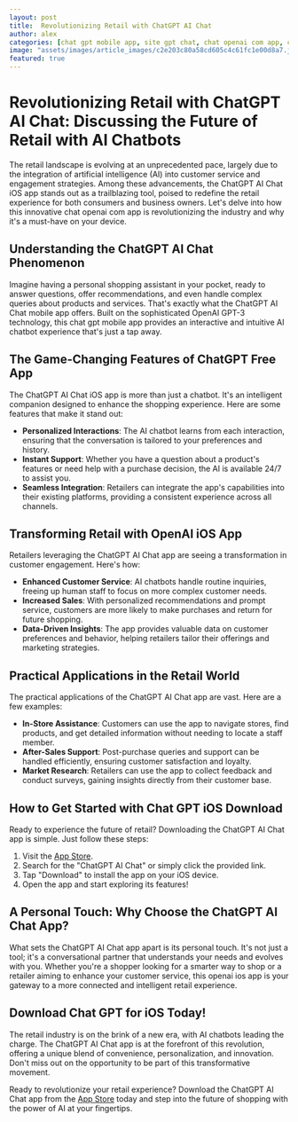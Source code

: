 ```yaml
---
layout: post
title:  Revolutionizing Retail with ChatGPT AI Chat
author: alex
categories: [chat gpt mobile app, site gpt chat, chat openai com app, chatgpt free app, openai ios app, chat gpt ios download, download chat gpt for ios]
image: "assets/images/article_images/c2e203c80a58cd605c4c61fc1e00d8a7.jpg"
featured: true
---
```


# Revolutionizing Retail with ChatGPT AI Chat: Discussing the Future of Retail with AI Chatbots

The retail landscape is evolving at an unprecedented pace, largely due to the integration of artificial intelligence (AI) into customer service and engagement strategies. Among these advancements, the ChatGPT AI Chat iOS app stands out as a trailblazing tool, poised to redefine the retail experience for both consumers and business owners. Let's delve into how this innovative chat openai com app is revolutionizing the industry and why it's a must-have on your device.

## Understanding the ChatGPT AI Chat Phenomenon

Imagine having a personal shopping assistant in your pocket, ready to answer questions, offer recommendations, and even handle complex queries about products and services. That's exactly what the ChatGPT AI Chat mobile app offers. Built on the sophisticated OpenAI GPT-3 technology, this chat gpt mobile app provides an interactive and intuitive AI chatbot experience that's just a tap away.

## The Game-Changing Features of ChatGPT Free App

The ChatGPT AI Chat iOS app is more than just a chatbot. It's an intelligent companion designed to enhance the shopping experience. Here are some features that make it stand out:

- **Personalized Interactions**: The AI chatbot learns from each interaction, ensuring that the conversation is tailored to your preferences and history.
- **Instant Support**: Whether you have a question about a product's features or need help with a purchase decision, the AI is available 24/7 to assist you.
- **Seamless Integration**: Retailers can integrate the app's capabilities into their existing platforms, providing a consistent experience across all channels.

## Transforming Retail with OpenAI iOS App

Retailers leveraging the ChatGPT AI Chat app are seeing a transformation in customer engagement. Here's how:

- **Enhanced Customer Service**: AI chatbots handle routine inquiries, freeing up human staff to focus on more complex customer needs.
- **Increased Sales**: With personalized recommendations and prompt service, customers are more likely to make purchases and return for future shopping.
- **Data-Driven Insights**: The app provides valuable data on customer preferences and behavior, helping retailers tailor their offerings and marketing strategies.

## Practical Applications in the Retail World

The practical applications of the ChatGPT AI Chat app are vast. Here are a few examples:

- **In-Store Assistance**: Customers can use the app to navigate stores, find products, and get detailed information without needing to locate a staff member.
- **After-Sales Support**: Post-purchase queries and support can be handled efficiently, ensuring customer satisfaction and loyalty.
- **Market Research**: Retailers can use the app to collect feedback and conduct surveys, gaining insights directly from their customer base.

## How to Get Started with Chat GPT iOS Download

Ready to experience the future of retail? Downloading the ChatGPT AI Chat app is simple. Just follow these steps:

1. Visit the [App Store](https://apps.apple.com/us/app/ai-ask-chat-with-ai-bots/id6472484891).
2. Search for the "ChatGPT AI Chat" or simply click the provided link.
3. Tap "Download" to install the app on your iOS device.
4. Open the app and start exploring its features!

## A Personal Touch: Why Choose the ChatGPT AI Chat App?

What sets the ChatGPT AI Chat app apart is its personal touch. It's not just a tool; it's a conversational partner that understands your needs and evolves with you. Whether you're a shopper looking for a smarter way to shop or a retailer aiming to enhance your customer service, this openai ios app is your gateway to a more connected and intelligent retail experience.

## Download Chat GPT for iOS Today!

The retail industry is on the brink of a new era, with AI chatbots leading the charge. The ChatGPT AI Chat app is at the forefront of this revolution, offering a unique blend of convenience, personalization, and innovation. Don't miss out on the opportunity to be part of this transformative movement.

Ready to revolutionize your retail experience? Download the ChatGPT AI Chat app from the [App Store](https://apps.apple.com/us/app/ai-ask-chat-with-ai-bots/id6472484891) today and step into the future of shopping with the power of AI at your fingertips.